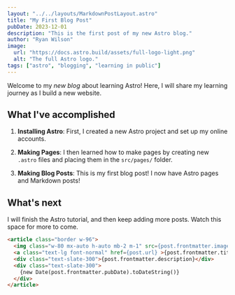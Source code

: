 ```yaml
---
layout: "../../layouts/MarkdownPostLayout.astro"
title: "My First Blog Post"
pubDate: 2023-12-01
description: "This is the first post of my new Astro blog."
author: "Ryan Wilson"
image:
  url: "https://docs.astro.build/assets/full-logo-light.png"
  alt: "The full Astro logo."
tags: ["astro", "blogging", "learning in public"]
---
```


Welcome to my _new blog_ about learning Astro! Here, I will share my learning journey as I build a new website.

## What I've accomplished

1. **Installing Astro**: First, I created a new Astro project and set up my online accounts.

2. **Making Pages**: I then learned how to make pages by creating new `.astro` files and placing them in the `src/pages/` folder.

3. **Making Blog Posts**: This is my first blog post! I now have Astro pages and Markdown posts!

## What's next

I will finish the Astro tutorial, and then keep adding more posts. Watch this space for more to come.

```html
<article class="border w-96">
  <img class="w-80 mx-auto h-auto mb-2 m-1" src={post.frontmatter.image?.url} />
  <a class="text-lg font-normal" href={post.url} >{post.frontmatter.title}</a>
  <div class="text-slate-300">{post.frontmatter.description}</div>
  <div class="text-slate-300">
    {new Date(post.frontmatter.pubDate).toDateString()}
  </div>
</article>
```